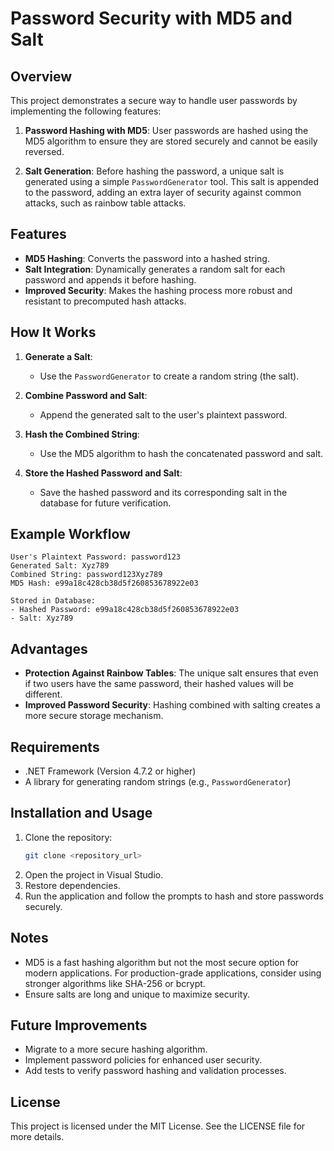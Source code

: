 # Password Security with MD5 and Salt

## Overview
This project demonstrates a secure way to handle user passwords by implementing the following features:

1. **Password Hashing with MD5**: User passwords are hashed using the MD5 algorithm to ensure they are stored securely and cannot be easily reversed.

2. **Salt Generation**: Before hashing the password, a unique salt is generated using a simple `PasswordGenerator` tool. This salt is appended to the password, adding an extra layer of security against common attacks, such as rainbow table attacks.

## Features
- **MD5 Hashing**: Converts the password into a hashed string.
- **Salt Integration**: Dynamically generates a random salt for each password and appends it before hashing.
- **Improved Security**: Makes the hashing process more robust and resistant to precomputed hash attacks.

## How It Works
1. **Generate a Salt**:
   - Use the `PasswordGenerator` to create a random string (the salt).

2. **Combine Password and Salt**:
   - Append the generated salt to the user's plaintext password.

3. **Hash the Combined String**:
   - Use the MD5 algorithm to hash the concatenated password and salt.

4. **Store the Hashed Password and Salt**:
   - Save the hashed password and its corresponding salt in the database for future verification.

## Example Workflow
```plaintext
User's Plaintext Password: password123
Generated Salt: Xyz789
Combined String: password123Xyz789
MD5 Hash: e99a18c428cb38d5f260853678922e03

Stored in Database:
- Hashed Password: e99a18c428cb38d5f260853678922e03
- Salt: Xyz789
```

## Advantages
- **Protection Against Rainbow Tables**: The unique salt ensures that even if two users have the same password, their hashed values will be different.
- **Improved Password Security**: Hashing combined with salting creates a more secure storage mechanism.

## Requirements
- .NET Framework (Version 4.7.2 or higher)
- A library for generating random strings (e.g., `PasswordGenerator`)

## Installation and Usage
1. Clone the repository:
   ```bash
   git clone <repository_url>
   ```
2. Open the project in Visual Studio.
3. Restore dependencies.
4. Run the application and follow the prompts to hash and store passwords securely.

## Notes
- MD5 is a fast hashing algorithm but not the most secure option for modern applications. For production-grade applications, consider using stronger algorithms like SHA-256 or bcrypt.
- Ensure salts are long and unique to maximize security.

## Future Improvements
- Migrate to a more secure hashing algorithm.
- Implement password policies for enhanced user security.
- Add tests to verify password hashing and validation processes.

## License
This project is licensed under the MIT License. See the LICENSE file for more details.

